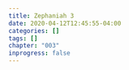 ```yaml
---
title: Zephaniah 3
date: 2020-04-12T12:45:55-04:00
categories: []
tags: []
chapter: "003"
inprogress: false
---
```


